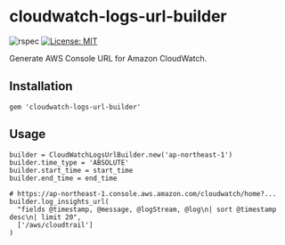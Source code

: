 # cloudwatch-logs-url-builder

![rspec](https://github.com/naomichi-y/cloudwatch-logs-url-builder/actions/workflows/rspec.yml/badge.svg)
[![License: MIT](https://img.shields.io/badge/License-MIT-yellow.svg)](https://opensource.org/licenses/MIT)

Generate AWS Console URL for Amazon CloudWatch.

## Installation

```
gem 'cloudwatch-logs-url-builder'
```

## Usage

```rubyy
builder = CloudWatchLogsUrlBuilder.new('ap-northeast-1')
builder.time_type = 'ABSOLUTE'
builder.start_time = start_time
builder.end_time = end_time

# https://ap-northeast-1.console.aws.amazon.com/cloudwatch/home?...
builder.log_insights_url(
  "fields @timestamp, @message, @logStream, @log\n| sort @timestamp desc\n| limit 20",
  ['/aws/cloudtrail']
)
```
